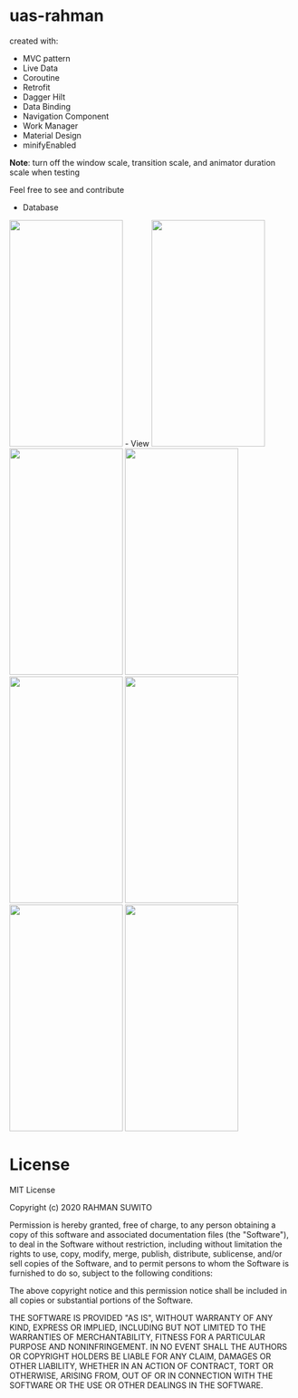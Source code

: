 # uas-rahman

created with: 
- MVC pattern 
- Live Data 
- Coroutine
- Retrofit 
- Dagger Hilt
- Data Binding
- Navigation Component
- Work Manager
- Material Design 
- minifyEnabled

<b>Note</b>: turn off the window scale, transition scale, and animator duration scale when testing

Feel free to see and contribute
- Database
<img src="https://github.com/rahman248/src/assets/Screenshot_Database.png" width="200" height="400"/>
- View
<img src="https://github.com/rahman248/src/assets/Screenshot_2022-07-04_190655.png" width="200" height="400"/>
<img src="https://github.com/rahman248/src/assets/Screenshot_1655442429.png" width="200" height="400"/>
<img src="https://github.com/rahman248/src/assets/image/Screenshot_1655442445.png" width="200" height="400"/>
<img src="https://github.com/rahman248/src/assets/Screenshot_1655442452.png" width="200" height="400"/>

<img src="https://github.com/rahman248/src/assets/Screenshot_1655442458.png" width="200" height="400"/>
<img src="https://github.com/rahman248/src/assets/Screenshot_1655442464.png" width="200" height="400"/>
<img src="https://github.com/rahman248/src/assets/Screenshot_1655442470.png" width="200" height="400"/>


# License
MIT License

Copyright (c) 2020 RAHMAN SUWITO

Permission is hereby granted, free of charge, to any person obtaining a copy
of this software and associated documentation files (the "Software"), to deal
in the Software without restriction, including without limitation the rights
to use, copy, modify, merge, publish, distribute, sublicense, and/or sell
copies of the Software, and to permit persons to whom the Software is
furnished to do so, subject to the following conditions:

The above copyright notice and this permission notice shall be included in all
copies or substantial portions of the Software.

THE SOFTWARE IS PROVIDED "AS IS", WITHOUT WARRANTY OF ANY KIND, EXPRESS OR
IMPLIED, INCLUDING BUT NOT LIMITED TO THE WARRANTIES OF MERCHANTABILITY,
FITNESS FOR A PARTICULAR PURPOSE AND NONINFRINGEMENT. IN NO EVENT SHALL THE
AUTHORS OR COPYRIGHT HOLDERS BE LIABLE FOR ANY CLAIM, DAMAGES OR OTHER
LIABILITY, WHETHER IN AN ACTION OF CONTRACT, TORT OR OTHERWISE, ARISING FROM,
OUT OF OR IN CONNECTION WITH THE SOFTWARE OR THE USE OR OTHER DEALINGS IN THE
SOFTWARE.